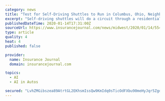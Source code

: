 ```yaml
---
category: news
title: "Test for Self-Driving Shuttles to Run in Columbus, Ohio, Neighborhood"
excerpt: "Self-driving shuttles will do a circuit through a residential neighborhood in Ohio’s capital city as part of a year-long pilot program starting in late January. Three, 12-passenger, disabled-accessible electric shuttles will travel the 2.8-mile (4.5 kilometer) route in the Linden neighborhood of Columbus. The shuttles, which are autonomous ..."
publishedDateTime: 2020-01-14T17:31:00Z
sourceUrl: https://www.insurancejournal.com/news/midwest/2020/01/14/554833.htm
type: article
quality: 4
heat: 4
published: false

provider:
  name: Insurance Journal
  domain: insurancejournal.com

topics:
  - AI
  - AI in Autos

secured: "LvhZMGibszea89AtrtGL2EKhsmIssQw9KmIdq0sTicOdFXbu90meHyJqr5Zgd3wS1mGHS/WURh1N1zeCrvrReEqtSJdmS/3EOcnu2vlSjxfF+xUXUB+NS7oyXf4yFjkBDA3ZvT2w6s0FNVV7fphX4BdVvEaMkmH0iyakiW3B2AnBRwhQ03IKXCor3LHKGdRDYPubH2pLI2+7KEQ2doZWB2MtPJvoIeOAfc29rrSiCEUn2VLX2UGwl/MELzXzzf3JnTjmNLXDSPWQUm5w6fGtnXxlrJuK+rrU4Xifz4Lg+kY=;4y3ofATcfqh162R/qNU+Gw=="
---
```


